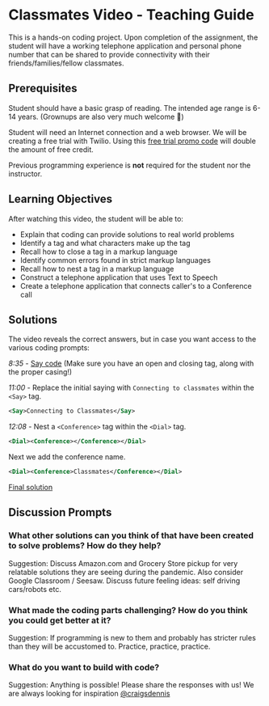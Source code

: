# Classmates Video - Teaching Guide

This is a hands-on coding project. Upon completion of the assignment, the student will have a working telephone application and personal phone number that can be shared to provide connectivity with their friends/families/fellow classmates.

## Prerequisites

Student should have a basic grasp of reading. The intended age range is 6-14 years. (Grownups are also very much welcome 💪)

Student will need an Internet connection and a web browser. We will be creating a free trial with Twilio. Using this [free trial promo code]() will double the amount of free credit.

Previous programming experience is **not** required for the student nor the instructor.

## Learning Objectives

After watching this video, the student will be able to:

* Explain that coding can provide solutions to real world problems
* Identify a tag and what characters make up the tag
* Recall how to close a tag in a markup language
* Identify common errors found in strict markup languages
* Recall how to nest a tag in a markup language
* Construct a telephone application that uses Text to Speech
* Create a telephone application that connects caller's to a Conference call

## Solutions

The video reveals the correct answers, but in case you want access to the various coding prompts:

*8:35* - [Say code](classmates-twiml#dial-a-conference) (Make sure you have an open and closing tag, along with the proper casing!)

*11:00* - Replace the initial saying with `Connecting to classmates` within the `<Say>` tag.

```xml
<Say>Connecting to Classmates</Say>
```

*12:08* - Nest a `<Conference>` tag within the `<Dial>` tag.

```xml
<Dial><Conference></Conference></Dial>
```

Next we add the conference name.

```xml
<Dial><Conference>Classmates</Conference></Dial>
```

[Final solution](classmates-twiml#dial-a-conference)

## Discussion Prompts

### What other solutions can you think of that have been created to solve problems? How do they help?

Suggestion: Discuss Amazon.com and Grocery Store pickup for very relatable solutions they are seeing during the pandemic. Also consider Google Classroom / Seesaw. Discuss future feeling ideas: self driving cars/robots etc.

### What made the coding parts challenging? How do you think you could get better at it?

Suggestion: If programming is new to them and probably has stricter rules than they will be accustomed to. Practice, practice, practice.

### What do you want to build with code?

Suggestion: Anything is possible! Please share the responses with us! We are always looking for inspiration [@craigsdennis](https://twitter.com/craigsdennis)